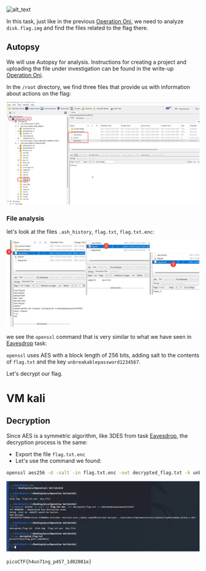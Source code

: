 ![alt_text](images/image1.png "image_tooltip")

In this task, just like in the previous [Operation Oni](Operation-Oni.md), we need to analyze `disk.flag.img` and find the files related to the flag there.

## Autopsy

We will use Autopsy for analysis. Instructions for creating a project and uploading the file under investigation can be found in the write-up [Operation Oni](Operation-Oni.md).

In the `/root` directory, we find three files that provide us with information about actions on the flag:

![image_2](../assets/images/Operation-Orchid_image_2.png)

### File analysis

let's look at the files `.ash_history`, `flag.txt`, `flag.txt.enc`:

![image_3](../assets/images/Operation-Orchid_image_3.png)

we see the `openssl` command that is very similar to what we have seen in [Eavesdrop](Eavesdrop.md) task:

`openssl` uses AES with a block length of 256 bits, adding salt to the contents of `flag.txt` and the key `unbreakablepassword1234567`.

Let's decrypt our flag.

# VM kali

## Decryption

Since AES is a symmetric algorithm, like 3DES from task [Eavesdrop](Eavesdrop.md), the decryption process is the same: 

* Export the file `flag.txt.enc`
* Let's use the command we found: 

```bash
openssl aes256 -d -salt -in flag.txt.enc -out decrypted_flag.txt -k unbreakablepassword1234567
```

![image_4](../assets/images/Operation-Orchid_image_4.png)

`picoCTF{h4un71ng_p457_1d02081e}`

